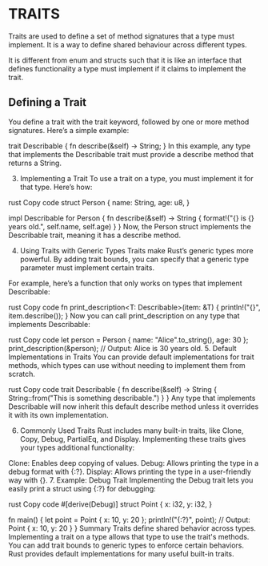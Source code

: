 # TRAITS 
Traits are used to define a set of method signatures that a type must implement. It is a way to define shared behaviour across different types.

It is different from enum and structs such that it is like an interface that defines functionality a type must implement if it claims to implement the trait.
## Defining a Trait
You define a trait with the trait keyword, followed by one or more method signatures. Here’s a simple example:

trait Describable {
    fn describe(&self) -> String;
}
In this example, any type that implements the Describable trait must provide a describe method that returns a String.

3. Implementing a Trait
To use a trait on a type, you must implement it for that type. Here’s how:

rust
Copy code
struct Person {
    name: String,
    age: u8,
}

impl Describable for Person {
    fn describe(&self) -> String {
        format!("{} is {} years old.", self.name, self.age)
    }
}
Now, the Person struct implements the Describable trait, meaning it has a describe method.

4. Using Traits with Generic Types
Traits make Rust’s generic types more powerful. By adding trait bounds, you can specify that a generic type parameter must implement certain traits.

For example, here’s a function that only works on types that implement Describable:

rust
Copy code
fn print_description<T: Describable>(item: &T) {
    println!("{}", item.describe());
}
Now you can call print_description on any type that implements Describable:

rust
Copy code
let person = Person { name: "Alice".to_string(), age: 30 };
print_description(&person);  // Output: Alice is 30 years old.
5. Default Implementations in Traits
You can provide default implementations for trait methods, which types can use without needing to implement them from scratch.

rust
Copy code
trait Describable {
    fn describe(&self) -> String {
        String::from("This is something describable.")
    }
}
Any type that implements Describable will now inherit this default describe method unless it overrides it with its own implementation.

6. Commonly Used Traits
Rust includes many built-in traits, like Clone, Copy, Debug, PartialEq, and Display. Implementing these traits gives your types additional functionality:

Clone: Enables deep copying of values.
Debug: Allows printing the type in a debug format with {:?}.
Display: Allows printing the type in a user-friendly way with {}.
7. Example: Debug Trait
Implementing the Debug trait lets you easily print a struct using {:?} for debugging:

rust
Copy code
#[derive(Debug)]
struct Point {
    x: i32,
    y: i32,
}

fn main() {
    let point = Point { x: 10, y: 20 };
    println!("{:?}", point);  // Output: Point { x: 10, y: 20 }
}
Summary
Traits define shared behavior across types.
Implementing a trait on a type allows that type to use the trait's methods.
You can add trait bounds to generic types to enforce certain behaviors.
Rust provides default implementations for many useful built-in traits.
